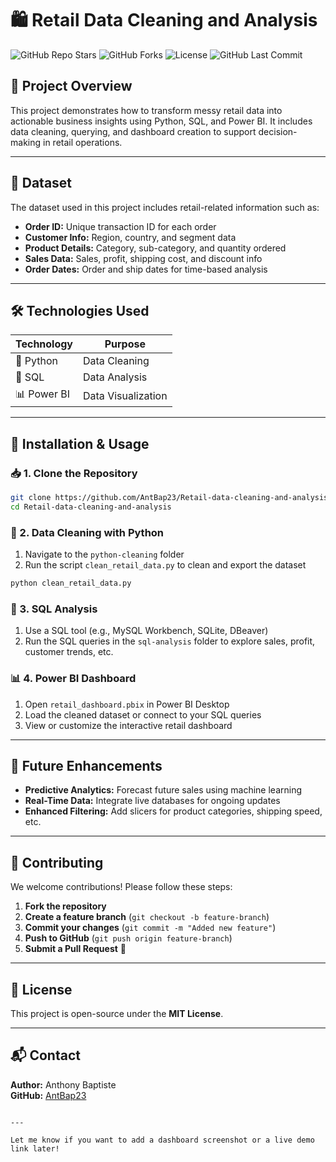 
# 🛍️ Retail Data Cleaning and Analysis

![GitHub Repo Stars](https://img.shields.io/github/stars/AntBap23/Retail-data-cleaning-and-analysis?style=social)
![GitHub Forks](https://img.shields.io/github/forks/AntBap23/Retail-data-cleaning-and-analysis?style=social)
![License](https://img.shields.io/github/license/AntBap23/Retail-data-cleaning-and-analysis)
![GitHub Last Commit](https://img.shields.io/github/last-commit/AntBap23/Retail-data-cleaning-and-analysis)

## 📌 Project Overview

This project demonstrates how to transform messy retail data into actionable business insights using Python, SQL, and Power BI. It includes data cleaning, querying, and dashboard creation to support decision-making in retail operations.

---

## 📂 Dataset

The dataset used in this project includes retail-related information such as:

- **Order ID:** Unique transaction ID for each order  
- **Customer Info:** Region, country, and segment data  
- **Product Details:** Category, sub-category, and quantity ordered  
- **Sales Data:** Sales, profit, shipping cost, and discount info  
- **Order Dates:** Order and ship dates for time-based analysis  

---

## 🛠️ Technologies Used

| Technology | Purpose |
|------------|---------|
| 🐍 Python | Data Cleaning |
| 🐘 SQL | Data Analysis |
| 📊 Power BI | Data Visualization |

---

## 🚀 Installation & Usage

### 📥 1. Clone the Repository

```bash
git clone https://github.com/AntBap23/Retail-data-cleaning-and-analysis.git
cd Retail-data-cleaning-and-analysis
```

### 🧹 2. Data Cleaning with Python

1. Navigate to the `python-cleaning` folder  
2. Run the script `clean_retail_data.py` to clean and export the dataset  

```bash
python clean_retail_data.py
```

### 🧠 3. SQL Analysis

1. Use a SQL tool (e.g., MySQL Workbench, SQLite, DBeaver)  
2. Run the SQL queries in the `sql-analysis` folder to explore sales, profit, customer trends, etc.

### 📊 4. Power BI Dashboard

1. Open `retail_dashboard.pbix` in Power BI Desktop  
2. Load the cleaned dataset or connect to your SQL queries  
3. View or customize the interactive retail dashboard  

---

## 🎯 Future Enhancements

- **Predictive Analytics:** Forecast future sales using machine learning  
- **Real-Time Data:** Integrate live databases for ongoing updates  
- **Enhanced Filtering:** Add slicers for product categories, shipping speed, etc.

---

## 🤝 Contributing

We welcome contributions! Please follow these steps:

1. **Fork the repository**  
2. **Create a feature branch** (`git checkout -b feature-branch`)  
3. **Commit your changes** (`git commit -m "Added new feature"`)  
4. **Push to GitHub** (`git push origin feature-branch`)  
5. **Submit a Pull Request** 🚀  

---

## 📜 License

This project is open-source under the **MIT License**.

---

## 📬 Contact

**Author:** Anthony Baptiste  
**GitHub:** [AntBap23](https://github.com/AntBap23)
```

---

Let me know if you want to add a dashboard screenshot or a live demo link later!
